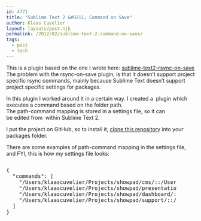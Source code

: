 ```yaml
---
id: 4771
title: "Sublime Text 2 &#8211; Command on Save"
author: Klaas Cuvelier
layout: layouts/post.njk
permalink: /2012/02/sublime-text-2-command-on-save/
tags:
  - post
  - tech
---
```


This is a plugin based on the one I wrote here: [sublime-text2-rsync-on-save][1]  
The problem with the rsync-on-save plugin, is that it doesn&#8217;t support project specific rsync commands, mainly because Sublime Text doesn&#8217;t support project specific settings for packages.

In this plugin I worked around it in a certain way. I created a  plugin which executes a command based on the folder path.  
The path-command mapping is stored in a settings file, so it can be edited from  within Sublime Text 2.

I put the project on GitHub, so to install it, [clone this repository][2] into your packages folder.

There are some examples of path-command mapping in the settings file, and FYI, this is how my settings file looks:

<div style="width: 90%; overflow: auto">
  <pre>{
  "commands": [
    "/Users/klaascuvelier/Projects/showpad/cms/::/Users/klaascuvelier/Projects/showpad/cms/commandonsave.sh &",
    "/Users/klaascuvelier/Projects/showpad/presentation/::/Users/klaascuvelier/Projects/showpad/presentation/commandonsave.sh &",
    "/Users/klaascuvelier/Projects/showpad/dashboard/::/Users/klaascuvelier/Projects/showpad/dashboard/commandonsave.sh &",
    "/Users/klaascuvelier/Projects/showpad/support/::/Users/klaascuvelier/Projects/showpad/support/commandonsave.sh &"
  ]
}</pre>
</div>

[1]: /2011/12/sublime-text-2-rsync-on-save/
[2]: https://github.com/klaascuvelier/ST2-CommandOnSave
